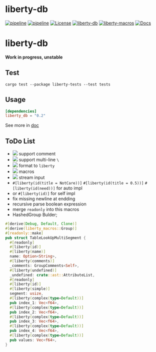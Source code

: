 # liberty-db

[![pipeline](https://github.com/zao111222333/liberty-db/actions/workflows/rust.yml/badge.svg?branch=master)](https://github.com/zao111222333/liberty-db/actions/workflows/rust.yml)
[![pipeline](https://github.com/zao111222333/liberty-db/actions/workflows/static.yml/badge.svg?branch=master)](https://github.com/zao111222333/liberty-db/actions/workflows/static.yml)
[![License](https://img.shields.io/badge/License-MIT-blue.svg)](https://opensource.org/licenses/MIT)
[![liberty-db](https://shields.io/crates/v/liberty-db.svg?style=flat-square&label=liberty-db)](https://crates.io/crates/liberty-db)
[![liberty-macros](https://shields.io/crates/v/liberty-macros.svg?style=flat-square&label=liberty-macros)](https://crates.io/crates/liberty-macros)
[![Docs](https://docs.rs/liberty-db/badge.svg)](https://docs.rs/liberty-db)


# liberty-db
**Work in progress, unstable**


## Test
```shell
cargo test --package liberty-tests --test tests
```
## Usage
```toml
[dependencies]
liberty_db = "0.2"
```

See more in [doc](https://docs.rs/liberty-db)

## ToDo List
+ ![](https://progress-bar.dev/100?title=done) support comment
+ ![](https://progress-bar.dev/100?title=done) support multi-line `\`
+ ![](https://progress-bar.dev/90?title=doing) format to `liberty`
+ ![](https://progress-bar.dev/60?title=doing) macros
+ ![](https://progress-bar.dev/0?title=todo) stream input
+ `#[liberty(id(title = NotCare))]` `#[liberty(id(title = 0.5))]` `#[liberty(id(need))]` for auto impl
+ or `#[liberty(id)]` for self impl
+ fix missing newline at endding
+ recursive parse boolean expression
+ merge `readonly` into this macros
+ HashedGroup Bulder;

``` rust
#[derive(Debug, Default, Clone)]
#[derive(liberty_macros::Group)]
#[readonly::make]
pub struct TableLookUpMultiSegment {
  #[readonly]
  #[liberty(id)]
  #[liberty(name)]
  name: Option<String>,
  #[liberty(comments)]
  _comments: GroupComments<Self>,
  #[liberty(undefined)]
  _undefined: crate::ast::AttributeList,
  #[readonly]
  #[liberty(id)]
  #[liberty(simple)]
  segment: usize,
  #[liberty(complex(type=Default))]
  pub index_1: Vec<f64>,
  #[liberty(complex(type=Default))]
  pub index_2: Vec<f64>,
  #[liberty(complex(type=Default))]
  pub index_3: Vec<f64>,
  #[liberty(complex(type=Default))]
  pub index_4: Vec<f64>,
  #[liberty(complex(type=Default))]
  pub values: Vec<f64>,
}
```